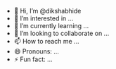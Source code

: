 - 👋 Hi, I’m @dikshabhide
- 👀 I’m interested in ...
- 🌱 I’m currently learning ...
- 💞️ I’m looking to collaborate on ...
- 📫 How to reach me ...
- 😄 Pronouns: ...
- ⚡ Fun fact: ...

<!---
dikshabhide/dikshabhide is a ✨ special ✨ repository because its `README.md` (this file) appears on your GitHub profile.
You can click the Preview link to take a look at your changes.
--->

